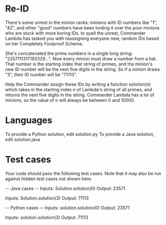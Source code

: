 Re-ID
=====

There's some unrest in the minion ranks: minions with ID numbers like 
"1", "42", and other "good" numbers have been lording it over the 
poor minions who are stuck with more boring IDs. to quell the unrest, 
Commander Lambda has tasked you with reassigning everyone new, random 
IDs based on her Completely Foolproof Scheme.

She's concatenated the prime numbers in a single long string: 
"2357111317192329...". Now every minion must draw a number from a 
hat. That number is the starting index that string of primes, and the 
minion's new ID number will be the next five digits in the string. So 
if a minion draws "3", their ID number will be "71113".

Help the Commander assign these IDs by writing a function solution(n) 
which takes in the starting index n of Lambda's string of all primes,
and returns the next five digits in the string. Commander Lambda has 
a lot of minions, so the value of n will always be between 0 and 
10000.

Languages
=========

To provide a Python solution, edit solution.py
To provide a Java solution, edit solution.java

Test cases
==========
Your code should pass the following test cases.
Note that it may also be run against hidden test cases not shown here.

-- Java cases --
Inputs:
Solution.solution(0)
Output:
    23571

Inputs:
Solution.solution(3)
Output:
    71113

-- Python cases --
Inputs:
solution.solution(0)
Output:
    23571

Inputs:
solution.solution(3)
Output:
    71113

